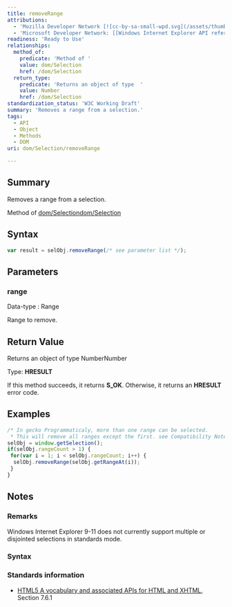 ```yaml
---
title: removeRange
attributions:
  - 'Mozilla Developer Network [![cc-by-sa-small-wpd.svg](/assets/thumb/8/8c/cc-by-sa-small-wpd.svg/120px-cc-by-sa-small-wpd.svg.png)](http://creativecommons.org/licenses/by-sa/3.0/us/): [[Selection.removeRange](https://developer.mozilla.org/en-US/docs/Web/API/Selection.removeRange) Article]'
  - 'Microsoft Developer Network: [[Windows Internet Explorer API reference](http://msdn.microsoft.com/en-us/library/ie/hh828809%28v=vs.85%29.aspx) Article]'
readiness: 'Ready to Use'
relationships:
  method_of:
    predicate: 'Method of '
    value: dom/Selection
    href: /dom/Selection
  return_type:
    predicate: 'Returns an object of type  '
    value: Number
    href: /dom/Selection
standardization_status: 'W3C Working Draft'
summary: 'Removes a range from a selection.'
tags:
  - API
  - Object
  - Methods
  - DOM
uri: dom/Selection/removeRange

---
```

## Summary

Removes a range from a selection.

Method of [dom/Selection](/dom/Selection)[dom/Selection](/dom/Selection)

## Syntax

``` js
var result = selObj.removeRange(/* see parameter list */);
```

## Parameters

### range

 Data-type
:   Range

 Range to remove.

## Return Value

Returns an object of type NumberNumber

Type: **HRESULT**

If this method succeeds, it returns **S\_OK**. Otherwise, it returns an **HRESULT** error code.

## Examples

``` js
/* In gecko Programmaticaly, more than one range can be selected.
 * This will remove all ranges except the first. see Compatibility Notes below */
selObj = window.getSelection();
if(selObj.rangeCount > 1) {
 for(var i = 1; i < selObj.rangeCount; i++) {
  selObj.removeRange(selObj.getRangeAt(i));
 }
}
```

## Notes

### Remarks

Windows Internet Explorer 9-11 does not currently support multiple or disjointed selections in standards mode.

### Syntax

### Standards information

-   [HTML5 A vocabulary and associated APIs for HTML and XHTML](http://go.microsoft.com/fwlink/p/?linkid=221374), Section 7.6.1
